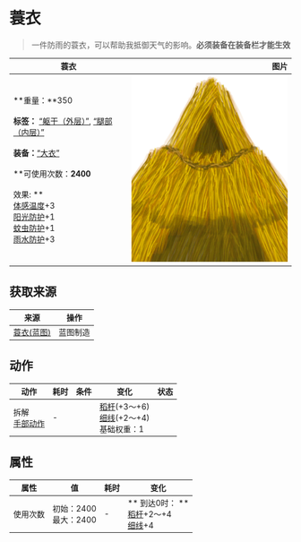 # 蓑衣  
> 一件防雨的蓑衣，可以帮助我抵御天气的影响。<b>必须装备在装备栏才能生效</b>  
  
  蓑衣  |   图片   
 ----  |  ----:   
 **重量：**350<br><br>**标签：**	[“躯干（外层）”](tag_OuterTorso.md), [“腿部（内层）”](tag_Clothing.md)<br><br>**装备：**[“大衣”](eTag_Coat.md)<br><br>**可使用次数：**2400<br><br>** 效果: **<br>[体感温度](TemperaturePerceived.md)+3<br>[阳光防护](SunProtection.md)+1<br>[蚊虫防护](BugProtection.md)+1<br>[雨水防护](RainProtection.md)+3  |  ![](Sprite/StrawCape.png)   
  
## 获取来源  
来源  |  操作  
----  |  ----  
[蓑衣(蓝图)](Bp_StrawCape.md)  |  蓝图制造  
## 动作  
动作  |  耗时  |  条件  |  变化  |  状态  
----  |  ----  |  ----  |  ----  |  ----  
拆解<br>[手部动作](HandAction.md)  |  -  |    |  [稻杆](RiceStraw.md)(+3～+6)<br>[细线](CordFiber.md)(+2～+4)<br>基础权重：1<br>  |    
## 属性   
属性  |  值  |  耗时  |  变化  
----  |  ----  |  ----  |  ----  
使用次数  |  初始：2400<br>最大：2400  |  -  |  ** 到达0时： **<br>[稻杆](RiceStraw.md)+2～+4 <br>[细线](CordFiber.md)+4   
